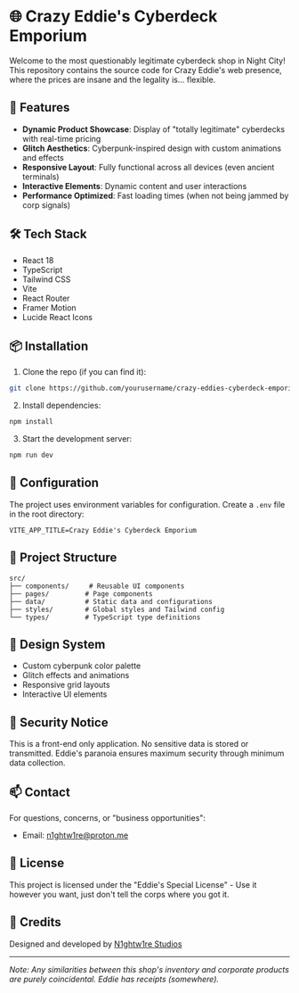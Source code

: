 # 🌐 Crazy Eddie's Cyberdeck Emporium

Welcome to the most questionably legitimate cyberdeck shop in Night City! This repository contains the source code for Crazy Eddie's web presence, where the prices are insane and the legality is... flexible.

## 🚀 Features

- **Dynamic Product Showcase**: Display of "totally legitimate" cyberdecks with real-time pricing
- **Glitch Aesthetics**: Cyberpunk-inspired design with custom animations and effects
- **Responsive Layout**: Fully functional across all devices (even ancient terminals)
- **Interactive Elements**: Dynamic content and user interactions
- **Performance Optimized**: Fast loading times (when not being jammed by corp signals)

## 🛠️ Tech Stack

- React 18
- TypeScript
- Tailwind CSS
- Vite
- React Router
- Framer Motion
- Lucide React Icons

## 📦 Installation

1. Clone the repo (if you can find it):
```bash
git clone https://github.com/yourusername/crazy-eddies-cyberdeck-emporium.git
```

2. Install dependencies:
```bash
npm install
```

3. Start the development server:
```bash
npm run dev
```

## 🔧 Configuration

The project uses environment variables for configuration. Create a `.env` file in the root directory:

```env
VITE_APP_TITLE=Crazy Eddie's Cyberdeck Emporium
```

## 📁 Project Structure

```
src/
├── components/     # Reusable UI components
├── pages/         # Page components
├── data/          # Static data and configurations
├── styles/        # Global styles and Tailwind config
└── types/         # TypeScript type definitions
```

## 🎨 Design System

- Custom cyberpunk color palette
- Glitch effects and animations
- Responsive grid layouts
- Interactive UI elements

## 🔐 Security Notice

This is a front-end only application. No sensitive data is stored or transmitted. Eddie's paranoia ensures maximum security through minimum data collection.

## 📫 Contact

For questions, concerns, or "business opportunities":
- Email: n1ghtw1re@proton.me

## 📜 License

This project is licensed under the "Eddie's Special License" - Use it however you want, just don't tell the corps where you got it.

## 🙏 Credits

Designed and developed by [N1ghtw1re Studios](https://n1ghtw1re-studios.lovable.app/)

---

*Note: Any similarities between this shop's inventory and corporate products are purely coincidental. Eddie has receipts (somewhere).*